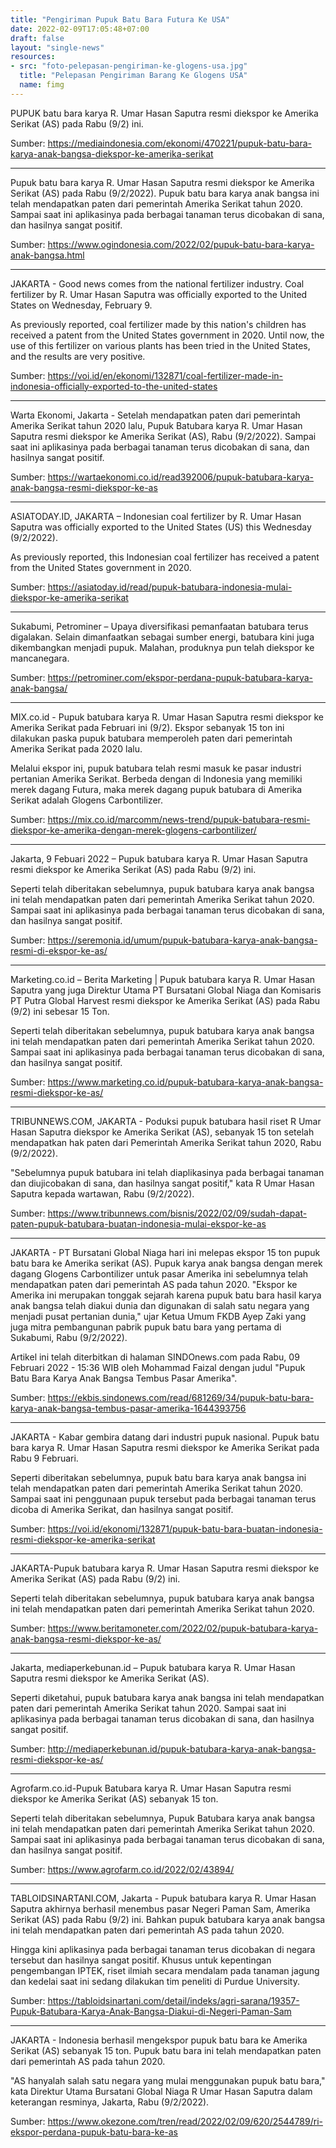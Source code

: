 ```yaml
---
title: "Pengiriman Pupuk Batu Bara Futura Ke USA"
date: 2022-02-09T17:05:48+07:00
draft: false
layout: "single-news"
resources:
- src: "foto-pelepasan-pengiriman-ke-glogens-usa.jpg"
  title: "Pelepasan Pengiriman Barang Ke Glogens USA"
  name: fimg
---
```


PUPUK batu bara karya R. Umar Hasan Saputra resmi diekspor ke Amerika Serikat (AS) pada Rabu (9/2) ini.

Sumber: https://mediaindonesia.com/ekonomi/470221/pupuk-batu-bara-karya-anak-bangsa-diekspor-ke-amerika-serikat

---

Pupuk batu bara karya R. Umar Hasan Saputra resmi diekspor ke Amerika Serikat (AS) pada Rabu (9/2/2022). Pupuk batu bara karya anak bangsa ini telah mendapatkan paten dari pemerintah Amerika Serikat tahun 2020. Sampai saat ini aplikasinya pada berbagai tanaman terus dicobakan di sana, dan hasilnya sangat positif.

Sumber: https://www.ogindonesia.com/2022/02/pupuk-batu-bara-karya-anak-bangsa.html

---

JAKARTA - Good news comes from the national fertilizer industry. Coal fertilizer by R. Umar Hasan Saputra was officially exported to the United States on Wednesday, February 9.

As previously reported, coal fertilizer made by this nation's children has received a patent from the United States government in 2020. Until now, the use of this fertilizer on various plants has been tried in the United States, and the results are very positive.

Sumber: https://voi.id/en/ekonomi/132871/coal-fertilizer-made-in-indonesia-officially-exported-to-the-united-states

---

Warta Ekonomi, Jakarta - Setelah mendapatkan paten dari pemerintah Amerika Serikat tahun 2020 lalu, Pupuk Batubara karya R. Umar Hasan Saputra resmi diekspor ke Amerika Serikat (AS), Rabu (9/2/2022). Sampai saat ini aplikasinya pada berbagai tanaman terus dicobakan di sana, dan hasilnya sangat positif.

Sumber: https://wartaekonomi.co.id/read392006/pupuk-batubara-karya-anak-bangsa-resmi-diekspor-ke-as

---

ASIATODAY.ID, JAKARTA – Indonesian coal fertilizer by R. Umar Hasan Saputra was officially exported to the United States (US) this Wednesday (9/2/2022).

As previously reported, this Indonesian coal fertilizer has received a patent from the United States government in 2020.

Sumber: https://asiatoday.id/read/pupuk-batubara-indonesia-mulai-diekspor-ke-amerika-serikat

---

Sukabumi, Petrominer – Upaya diversifikasi pemanfaatan batubara terus digalakan. Selain dimanfaatkan sebagai sumber energi, batubara kini juga dikembangkan menjadi pupuk. Malahan, produknya pun telah diekspor ke mancanegara.

Sumber: https://petrominer.com/ekspor-perdana-pupuk-batubara-karya-anak-bangsa/

---

MIX.co.id - Pupuk batubara karya R. Umar Hasan Saputra resmi diekspor ke Amerika Serikat pada Februari ini (9/2). Ekspor sebanyak 15 ton ini dilakukan paska pupuk batubara memperoleh paten dari pemerintah Amerika Serikat pada 2020 lalu.

Melalui ekspor ini, pupuk batubara telah resmi masuk ke pasar industri pertanian Amerika Serikat. Berbeda dengan di Indonesia yang memiliki merek dagang Futura, maka merek dagang pupuk batubara di Amerika Serikat adalah Glogens Carbontilizer.

Sumber: https://mix.co.id/marcomm/news-trend/pupuk-batubara-resmi-diekspor-ke-amerika-dengan-merek-glogens-carbontilizer/

---

Jakarta, 9 Febuari 2022 – Pupuk batubara karya R. Umar Hasan Saputra resmi diekspor ke Amerika Serikat (AS) pada Rabu (9/2) ini.

Seperti telah diberitakan sebelumnya, pupuk batubara karya anak bangsa ini telah mendapatkan paten dari pemerintah Amerika Serikat tahun 2020. Sampai saat ini aplikasinya pada berbagai tanaman terus dicobakan di sana, dan hasilnya sangat positif.

Sumber: https://seremonia.id/umum/pupuk-batubara-karya-anak-bangsa-resmi-di-ekspor-ke-as/

---

Marketing.co.id – Berita Marketing | Pupuk batubara karya R. Umar Hasan Saputra yang juga Direktur Utama PT Bursatani  Global Niaga dan Komisaris PT Putra Global Harvest resmi diekspor ke Amerika Serikat (AS) pada Rabu (9/2) ini sebesar 15 Ton.

Seperti telah diberitakan sebelumnya, pupuk batubara karya anak bangsa ini telah mendapatkan paten dari pemerintah Amerika Serikat tahun 2020. Sampai saat ini aplikasinya pada berbagai tanaman terus dicobakan di sana, dan hasilnya sangat positif.

Sumber: https://www.marketing.co.id/pupuk-batubara-karya-anak-bangsa-resmi-diekspor-ke-as/

---

TRIBUNNEWS.COM, JAKARTA - Poduksi pupuk batubara hasil riset R Umar Hasan Saputra diekspor ke Amerika Serikat (AS), sebanyak 15 ton setelah mendapatkan hak paten dari Pemerintah Amerika Serikat tahun 2020, Rabu (9/2/2022).

"Sebelumnya pupuk batubara ini telah diaplikasinya pada berbagai tanaman dan diujicobakan di sana, dan hasilnya sangat positif," kata R Umar Hasan Saputra kepada wartawan, Rabu (9/2/2022).

Sumber: https://www.tribunnews.com/bisnis/2022/02/09/sudah-dapat-paten-pupuk-batubara-buatan-indonesia-mulai-ekspor-ke-as

---

JAKARTA - PT Bursatani Global Niaga hari ini melepas ekspor 15 ton pupuk batu bara ke Amerika serikat (AS). Pupuk karya anak bangsa dengan merek dagang Glogens Carbontilizer untuk pasar Amerika ini sebelumnya telah mendapatkan paten dari pemerintah AS pada tahun 2020. "Ekspor ke Amerika ini merupakan tonggak sejarah karena pupuk batu bara hasil karya anak bangsa telah diakui dunia dan digunakan di salah satu negara yang menjadi pusat pertanian dunia," ujar Ketua Umum FKDB Ayep Zaki yang juga mitra pembangunan pabrik pupuk batu bara yang pertama di Sukabumi, Rabu (9/2/2022).

Artikel ini telah diterbitkan di halaman SINDOnews.com pada Rabu, 09 Februari 2022 - 15:36 WIB oleh Mohammad Faizal dengan judul "Pupuk Batu Bara Karya Anak Bangsa Tembus Pasar Amerika". 

Sumber: https://ekbis.sindonews.com/read/681269/34/pupuk-batu-bara-karya-anak-bangsa-tembus-pasar-amerika-1644393756

---

JAKARTA - Kabar gembira datang dari industri pupuk nasional. Pupuk batu bara karya R. Umar Hasan Saputra resmi diekspor ke Amerika Serikat pada Rabu 9 Februari.

Seperti diberitakan sebelumnya, pupuk batu bara karya anak bangsa ini telah mendapatkan paten dari pemerintah Amerika Serikat tahun 2020. Sampai saat ini penggunaan pupuk tersebut pada berbagai tanaman terus dicoba di Amerika Serikat, dan hasilnya sangat positif.

Sumber: https://voi.id/ekonomi/132871/pupuk-batu-bara-buatan-indonesia-resmi-diekspor-ke-amerika-serikat

---

JAKARTA-Pupuk batubara karya R. Umar Hasan Saputra resmi diekspor ke Amerika Serikat (AS) pada Rabu (9/2) ini.

Seperti telah diberitakan sebelumnya, pupuk batubara karya anak bangsa ini telah mendapatkan paten dari pemerintah Amerika Serikat tahun 2020.

Sumber: https://www.beritamoneter.com/2022/02/pupuk-batubara-karya-anak-bangsa-resmi-diekspor-ke-as/

---

Jakarta, mediaperkebunan.id – Pupuk batubara karya R. Umar Hasan Saputra resmi diekspor ke Amerika Serikat (AS).

Seperti diketahui, pupuk batubara karya anak bangsa ini telah mendapatkan paten dari pemerintah Amerika Serikat tahun 2020. Sampai saat ini aplikasinya pada berbagai tanaman terus dicobakan di sana, dan hasilnya sangat positif.

Sumber: http://mediaperkebunan.id/pupuk-batubara-karya-anak-bangsa-resmi-diekspor-ke-as/

---

Agrofarm.co.id-Pupuk Batubara karya R. Umar Hasan Saputra resmi diekspor ke Amerika Serikat (AS) sebanyak 15 ton.

Seperti telah diberitakan sebelumnya, Pupuk Batubara karya anak bangsa ini telah mendapatkan paten dari pemerintah Amerika Serikat tahun 2020. Sampai saat ini aplikasinya pada berbagai tanaman terus dicobakan di sana, dan hasilnya sangat positif.

Sumber: https://www.agrofarm.co.id/2022/02/43894/

---

TABLOIDSINARTANI.COM, Jakarta - Pupuk batubara karya R. Umar Hasan Saputra akhirnya berhasil menembus pasar Negeri Paman Sam, Amerika Serikat (AS) pada Rabu (9/2) ini.  Bahkan pupuk batubara karya anak bangsa ini telah mendapatkan paten dari pemerintah AS pada tahun 2020.

Hingga kini aplikasinya pada berbagai tanaman terus dicobakan di negara tersebut dan hasilnya sangat positif. Khusus untuk kepentingan pengembangan IPTEK, riset ilmiah secara mendalam pada tanaman jagung dan kedelai saat ini sedang dilakukan tim peneliti di Purdue University.

Sumber: https://tabloidsinartani.com/detail/indeks/agri-sarana/19357-Pupuk-Batubara-Karya-Anak-Bangsa-Diakui-di-Negeri-Paman-Sam

---

JAKARTA - Indonesia berhasil mengekspor pupuk batu bara ke Amerika Serikat (AS) sebanyak 15 ton. Pupuk batu bara ini telah mendapatkan paten dari pemerintah AS pada tahun 2020.

"AS hanyalah salah satu negara yang mulai menggunakan pupuk batu bara," kata Direktur Utama Bursatani Global Niaga R Umar Hasan Saputra dalam keterangan resminya, Jakarta, Rabu (9/2/2022). 

Sumber: https://www.okezone.com/tren/read/2022/02/09/620/2544789/ri-ekspor-perdana-pupuk-batu-bara-ke-as